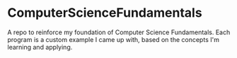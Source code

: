 # ComputerScienceFundamentals
A repo to reinforce my foundation of Computer Science Fundamentals. Each program is a custom example I came up with, based on the concepts I'm learning and applying.
